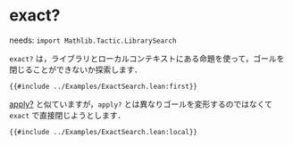 # exact?

needs: `import Mathlib.Tactic.LibrarySearch`

`exact?` は，ライブラリとローカルコンテキストにある命題を使って，ゴールを閉じることができないか探索します．

```lean
{{#include ../Examples/ExactSearch.lean:first}}
```

[apply?](./apply_search.md) と似ていますが，`apply?` とは異なりゴールを変形するのではなくて `exact` で直接閉じようとします．

```lean
{{#include ../Examples/ExactSearch.lean:local}}
```